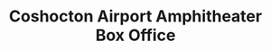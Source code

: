 ---
title: "Coshocton Airport Amphitheater Box Office"
url: /coshocton/coshocton-airport-amphitheater-box-office/
shop: ticket
---
